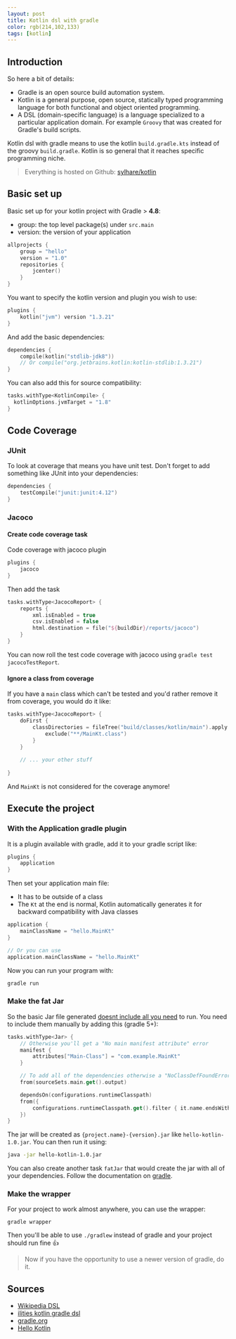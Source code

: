 ```yaml
---
layout: post
title: Kotlin dsl with gradle
color: rgb(214,102,133)
tags: [kotlin]
---
```



## Introduction

So here a bit of details:

- Gradle is an open source build automation system.
- Kotlin is a general purpose, open source, statically typed programming language for both functional and object oriented programming.
- A DSL (domain-specific language) is a language specialized to a particular application domain. For example `Groovy` that was created for Gradle's build scripts.

Kotlin dsl with gradle means to use the kotlin `build.gradle.kts` instead of the groovy `build.gradle`.
Kotlin is so general that it reaches specific programming niche.

> Everything is hosted on Github: [sylhare/kotlin](https://github.com/sylhare/Kotlin/tree/master/hello-kotlin) 

## Basic set up

Basic set up for your kotlin project with Gradle > **4.8**:

- group: the top level package(s) under `src.main`
- version: the version of your application

```kotlin
allprojects {
    group = "hello"
    version = "1.0"
    repositories {
        jcenter()
    }
}
```

You want to specify the kotlin version and plugin you wish to use:

```kotlin
plugins {
    kotlin("jvm") version "1.3.21"
}
```

And add the basic dependencies:

```kotlin
dependencies {
    compile(kotlin("stdlib-jdk8"))
    // Or compile("org.jetbrains.kotlin:kotlin-stdlib:1.3.21")
}
```

You can also add this for source compatibility:

```kotlin
tasks.withType<KotlinCompile> {
  kotlinOptions.jvmTarget = "1.8"
}
```

## Code Coverage

### JUnit

To look at coverage that means you have unit test.
Don't forget to add something like JUnit into your dependencies:

```kotlin
dependencies {
    testCompile("junit:junit:4.12")
}    
```

### Jacoco

#### Create code coverage task

Code coverage with jacoco plugin

```kotlin
plugins {
    jacoco
}
```

Then add the task

```kotlin
tasks.withType<JacocoReport> {
    reports {
        xml.isEnabled = true
        csv.isEnabled = false
        html.destination = file("${buildDir}/reports/jacoco")
    }
}
```

You can now roll the test code coverage with jacoco using `gradle test jacocoTestReport`.

#### Ignore a class from coverage

If you have a `main` class which can't be tested and you'd rather remove it from coverage, you would do it like:

```kotlin
tasks.withType<JacocoReport> {
    doFirst {
        classDirectories = fileTree("build/classes/kotlin/main").apply {
            exclude("**/MainKt.class")
        }
    }
    
    // ... your other stuff
    
}
```

And `MainKt` is not considered for the coverage anymore!

## Execute the project

### With the Application gradle plugin

It is a plugin available with gradle, add it to your gradle script like:

```kotlin
plugins {
    application
}
```

Then set your application main file: 

- It has to be outside of a class
- The `Kt` at the end is normal, Kotlin automatically generates it for backward compatibility with Java classes

```kotlin
application {
    mainClassName = "hello.MainKt"
}

// Or you can use
application.mainClassName = "hello.MainKt"
```

Now you can run your program with:

```bash
gradle run
```

### Make the fat Jar

So the basic Jar file generated [doesnt include all you need](https://stackoverflow.com/a/61373175/7747942) to run.
You need to include them manually by adding this (gradle 5+):


```kotlin
tasks.withType<Jar> {
    // Otherwise you'll get a "No main manifest attribute" error
    manifest {
        attributes["Main-Class"] = "com.example.MainKt"
    }

    // To add all of the dependencies otherwise a "NoClassDefFoundError" error
    from(sourceSets.main.get().output)

    dependsOn(configurations.runtimeClasspath)
    from({
        configurations.runtimeClasspath.get().filter { it.name.endsWith("jar") }.map { zipTree(it) }
    })
}
``` 

The jar will be created as `{project.name}-{version}.jar` like `hello-kotlin-1.0.jar`.
You can then run it using:

```bash
java -jar hello-kotlin-1.0.jar
```

You can also create another task `fatJar` that would create the jar with all of your dependencies.
Follow the documentation on [gradle](https://docs.gradle.org/current/userguide/working_with_files.html#sec:creating_uber_jar_example).

### Make the wrapper

For your project to work almost anywhere, you can use the wrapper:

```
gradle wrapper
```

Then you'll be able to use `./gradlew` instead of gradle and your project should run fine 👍

> Now if you have the opportunity to use a newer version of gradle, do it. 

## Sources

- [Wikipedia DSL](https://en.wikipedia.org/wiki/Domain-specific_language)
- [ilities kotlin gradle dsl](http://ilities.co/2017/07/19/kotlin-gradle-DSL/)
- [gradle.org](https://docs.gradle.org/current/userguide/application_plugin.html#sec:application_usage)
- [Hello Kotlin](https://github.com/sylhare/Kotlin/tree/master/hello-kotlin)
